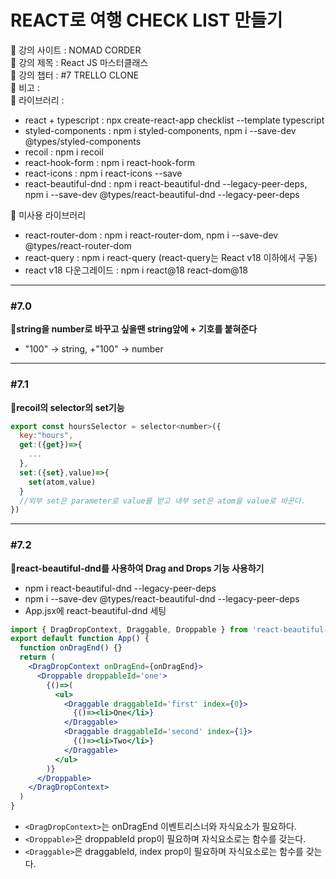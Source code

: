 # REACT로 여행 CHECK LIST 만들기

📍 강의 사이트 : NOMAD CORDER  
📍 강의 제목 : React JS 마스터클래스  
📍 강의 챕터 : #7 TRELLO CLONE  
📍 비고 :  
📍 라이브러리 :

- react + typescript : npx create-react-app checklist --template typescript
- styled-components : npm i styled-components, npm i --save-dev @types/styled-components
- recoil : npm i recoil
- react-hook-form : npm i react-hook-form
- react-icons : npm i react-icons --save
- react-beautiful-dnd : npm i react-beautiful-dnd --legacy-peer-deps, npm i --save-dev @types/react-beautiful-dnd --legacy-peer-deps


🚫 미사용 라이브러리

- react-router-dom : npm i react-router-dom, npm i --save-dev @types/react-router-dom
- react-query : npm i react-query (react-query는 React v18 이하에서 구동)
- react v18 다운그레이드 : npm i react@18 react-dom@18

---

### #7.0

**📗string을 number로 바꾸고 싶을땐 string앞에 + 기호를 붙혀준다**

- "100" → string, +"100" → number

---

### #7.1

**📗recoil의 selector의 set기능**

```js
export const hoursSelector = selector<number>({
  key:"hours",
  get:({get})=>{
    ...
  },
  set:({set},value)=>{
    set(atom,value)
  }
  //외부 set은 parameter로 value를 받고 내부 set은 atom을 value로 바꾼다.
})
```

---

### #7.2
**📗react-beautiful-dnd를 사용하여 Drag and Drops 기능 사용하기**
- npm i react-beautiful-dnd --legacy-peer-deps
- npm i --save-dev @types/react-beautiful-dnd --legacy-peer-deps
- App.jsx에 react-beautiful-dnd 세팅
```jsx
import { DragDropContext, Draggable, Droppable } from 'react-beautiful-dnd';
export default function App() {
  function onDragEnd() {}
  return (
    <DragDropContext onDragEnd={onDragEnd}>
      <Droppable droppableId='one'>
        {()=>(
          <ul>
            <Draggable draggableId='first' index={0}>
              {()=><li>One</li>}
            </Draggable>
            <Draggable draggableId='second' index={1}>
              {()=><li>Two</li>}
            </Draggable>
          </ul>
        )}
      </Droppable>
    </DragDropContext>
  )
}
```
  - `<DragDropContext>`는 onDragEnd 이벤트리스너와 자식요소가 필요하다.
  - `<Droppable>`은 droppableId prop이 필요하며 자식요소로는 함수를 갖는다.
  - `<Draggable>`은 draggableId, index prop이 필요하며 자식요소로는 함수를 갖는다.
